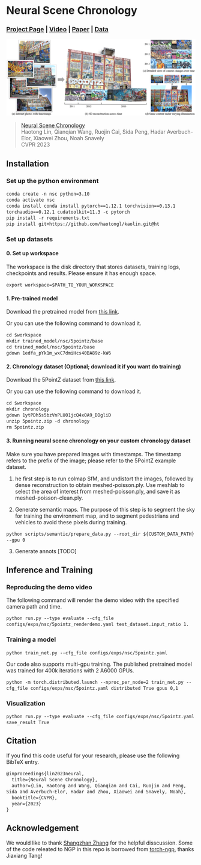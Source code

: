 # Neural Scene Chronology

### [Project Page](https://zju3dv.github.io/neusc) | [Video](https://youtu.be/ak47wEZH1kY) | [Paper](https://arxiv.org/abs/2306.07970) | [Data](https://zjueducn-my.sharepoint.com/:f:/g/personal/haotongl_zju_edu_cn/EpL9XCKhfRNDmbrjeJC55T8B2XJiwlY_Ag9t9aBL2ULQ6g?e=HSUt9K)

![teaser](assets/teaser.png)

> [Neural Scene Chronology](https://openaccess.thecvf.com/content/CVPR2023/html/Lin_Neural_Scene_Chronology_CVPR_2023_paper.html)  
> Haotong Lin, Qianqian Wang, Ruojin Cai, Sida Peng, Hadar Averbuch-Elor, Xiaowei Zhou, Noah Snavely \
> CVPR 2023

## Installation

### Set up the python environment

```
conda create -n nsc python=3.10
conda activate nsc
conda install conda install pytorch==1.12.1 torchvision==0.13.1 torchaudio==0.12.1 cudatoolkit=11.3 -c pytorch
pip install -r requirements.txt
pip install git+https://github.com/haotongl/kaolin.git@ht 
```

### Set up datasets

#### 0. Set up workspace
The workspace is the disk directory that stores datasets, training logs, checkpoints and results. Please ensure it has enough space. 
```
export workspace=$PATH_TO_YOUR_WORKSPACE
```
   
#### 1. Pre-trained model

Download the pretrained model from [this link](https://drive.google.com/drive/folders/1hRIHBBjj1JzyBc0WF6xuNwo-wTKuQ_3i?usp=sharing).

Or you can use the following command to download it.
```
cd $workspace
mkdir trained_model/nsc/5pointz/base
cd trained_model/nsc/5pointz/base
gdown 1edfa_pYk1m_wxC7dmiHcs40BA89z-kW6
```

#### 2. Chronology dataset (Optional; download it if you want do training)

Download the 5PointZ dataset from [this link](https://drive.google.com/drive/folders/1hRIHBBjj1JzyBc0WF6xuNwo-wTKuQ_3i?usp=sharing).

Or you can use the following command to download it.
```
cd $workspace
mkdir chronology
gdown 1ytPDh5s5bzVnPLU01jcQ4xOA9_DDgliD 
unzip 5pointz.zip -d chronology
rm 5pointz.zip
```

#### 3. Running neural scene chronology on your custom chronology dataset

Make sure you have prepared images with timestamps. The timestamp refers to the prefix of the image; please refer to the 5PointZ example dataset.

1. he first step is to run colmap SfM, and undistort the images, followed by dense reconstruction to obtain meshed-poisson.ply. Use meshlab to select the area of interest from meshed-poisson.ply, and save it as meshed-poisson-clean.ply.

2. Generate semantic maps. The purpose of this step is to segment the sky for training the environment map, and to segment pedestrians and vehicles to avoid these pixels during training.
```
python scripts/semantic/prepare_data.py --root_dir ${CUSTOM_DATA_PATH} --gpu 0 
```

3. Generate annots [TODO]


## Inference and Training

### Reproducing the demo video

The following command will render the demo video with the specified camera path and time.
```
python run.py --type evaluate --cfg_file configs/exps/nsc/5pointz_renderdemo.yaml test_dataset.input_ratio 1.
```

<!-- "configs/opts/5pointz.npy" is the camera path for the demo video. It is generated with Blender. -->

### Training a model

```
python train_net.py --cfg_file configs/exps/nsc/5pointz.yaml
```

Our code also supports multi-gpu training. The published pretrained model was trained for 400k iterations with 2 A6000 GPUs.
```
python -m torch.distributed.launch --nproc_per_node=2 train_net.py --cfg_file configs/exps/nsc/5pointz.yaml distributed True gpus 0,1
```


### Visualization

```
python run.py --type evaluate --cfg_file configs/exps/nsc/5pointz.yaml save_result True
```







## Citation

If you find this code useful for your research, please use the following BibTeX entry.

```
@inproceedings{lin2023neural,
  title={Neural Scene Chronology},
  author={Lin, Haotong and Wang, Qianqian and Cai, Ruojin and Peng, Sida and Averbuch-Elor, Hadar and Zhou, Xiaowei and Snavely, Noah},
  booktitle={CVPR},
  year={2023}
}
```

## Acknowledgement

We would like to thank [Shangzhan Zhang](https://zhanghe3z.github.io/) for the helpful disscussion. 
Some of the code releated to NGP in this repo is borrowed from [torch-ngp](https://github.com/ashawkey/torch-ngp), thanks Jiaxiang Tang!